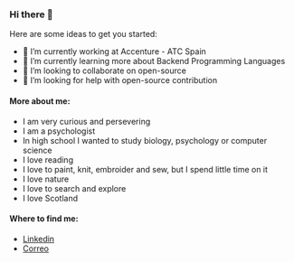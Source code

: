 ### Hi there 👋

<!--
**carwenblue/carwenblue** is a ✨ _special_ ✨ repository because its `README.md` (this file) appears on your GitHub profile. -->

Here are some ideas to get you started:

- 🔭 I’m currently working at Accenture - ATC Spain
- 🌱 I’m currently learning more about Backend Programming Languages
- 👯 I’m looking to collaborate on open-source
- 🤔 I’m looking for help with open-source contribution

#### More about me: 

- I am very curious and persevering
- I am a psychologist
- In high school I wanted to study biology, psychology or computer science
- I love reading
- I love to paint, knit, embroider and sew, but I spend little time on it
- I love nature
- I love to search and explore
- I love Scotland

#### Where to find me: 

- [Linkedin](https://www.linkedin.com/in/carmencorrea/)
- [Correo](carwenblue@gmail.com)
      



